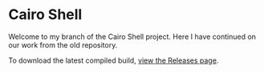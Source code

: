 Cairo Shell
===========
Welcome to my branch of the Cairo Shell project. Here I have continued on our work from the old repository.

To download the latest compiled build, [view the Releases page](https://github.com/dremin/cairoshell/releases).
